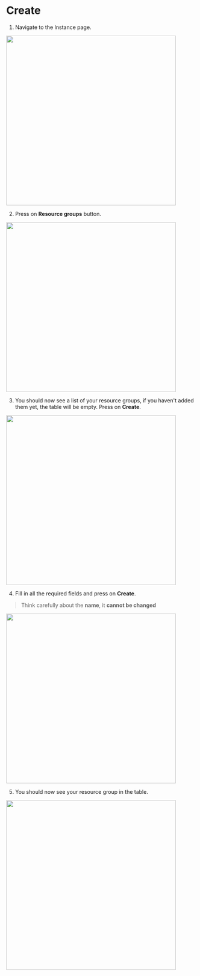 # Create

1. Navigate to the Instance page.
  <img style="width: 450px" src="./step-1.jpg" />

2. Press on **Resource groups** button.
  <img style="width: 450px" src="./step-2.jpg" />

3. You should now see a list of your resource groups, if you haven't added them yet, the table will be empty. Press on **Create**.
  <img style="width: 450px" src="./step-3.jpg" />

4. Fill in all the required fields and press on **Create**.

  > Think carefully about the <b>name</b>, it <b>cannot be changed</b>

  <img style="width: 450px" src="./step-4.jpg" />

5. You should now see your resource group in the table.
  <img style="width: 450px" src="./step-5.jpg" />
